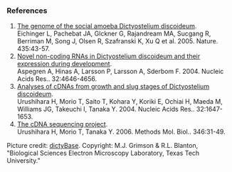 ### References

1.  [The genome of the social amoeba Dictyostelium
    discoideum](http://europepmc.org/abstract/MED/15875012).\
    Eichinger L, Pachebat JA, Glckner G, Rajandream MA, Sucgang R,
    Berriman M, Song J, Olsen R, Szafranski K, Xu Q et al. 2005. Nature.
    435:43-57.
2.  [Novel non-coding RNAs in Dictyostelium discoideum and their
    expression during
    development](http://europepmc.org/abstract/MED/15333696).\
    Aspegren A, Hinas A, Larsson P, Larsson A, Sderbom F. 2004. Nucleic
    Acids Res.. 32:4646-4656.
3.  [Analyses of cDNAs from growth and slug stages of Dictyostelium
    discoideum](http://europepmc.org/abstract/MED/15010511).\
    Urushihara H, Morio T, Saito T, Kohara Y, Koriki E, Ochiai H, Maeda
    M, Williams JG, Takeuchi I, Tanaka Y. 2004. Nucleic Acids Res..
    32:1647-1653.
4.  [The cDNA sequencing
    project](http://europepmc.org/abstract/MED/16957283).\
    Urushihara H, Morio T, Tanaka Y. 2006. Methods Mol. Biol..
    346:31-49.

Picture credit: [dictyBase](http://www.dictybase.org/). Copyright: M.J.
Grimson & R.L. Blanton, \"Biological Sciences Electron Microscopy
Laboratory, Texas Tech University.\"
